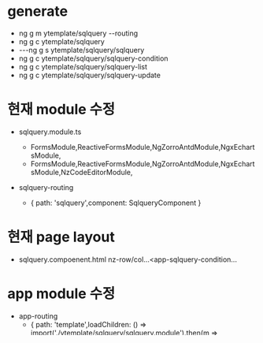 # generate
- ng g m ytemplate/sqlquery --routing
- ng g c ytemplate/sqlquery
- ---ng g s ytemplate/sqlquery/sqlquery
- ng g c ytemplate/sqlquery/sqlquery-condition
- ng g c ytemplate/sqlquery/sqlquery-list
- ng g c ytemplate/sqlquery/sqlquery-update

# 현재 module 수정
- sqlquery.module.ts	
  - FormsModule,ReactiveFormsModule,NgZorroAntdModule,NgxEchartsModule,
  - FormsModule,ReactiveFormsModule,NgZorroAntdModule,NgxEchartsModule,NzCodeEditorModule,

- sqlquery-routing
  - { path: 'sqlquery',component: SqlqueryComponent }

# 현재 page layout 
- sqlquery.compoenent.html
	nz-row/col...<app-sqlquery-condition...

# app module 수정
- app-routing
  - { path: 'template',loadChildren: () => import('./ytemplate/sqlquery/sqlquery.module').then(m => m.SqlqueryModule)},
- app.compoent
  - <a title routerLink="template/sqlquery"...

# detail view 개발




# ========================================== guide
ng g m yguide/form --routing
ng g c yguide/form
  - FormsModule,ReactiveFormsModule,NgZorroAntdModule,NgxEchartsModule,NzCodeEditorModule,
  - { path: 'form',component: FormComponent }
  - { path: 'guide',loadChildren: () => import('./yguide/form/form.module').then(m => m.FormModule)},
  - <a title routerLink="guide/form"...



# ======================== 참고
- ng g c ytemplate/sqlquery/view-search --inlineStyle=true --inlineTemplate=true --flat=true



